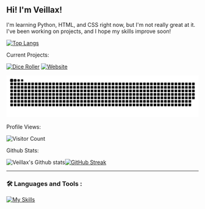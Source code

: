 ## Hi! I'm Veillax!
I'm learning Python, HTML, and CSS right now, but I'm not really great at it. I've been working on projects, and I hope my skills improve soon!

[![Top Langs](https://github-readme-stats.vercel.app/api/top-langs/?username=Veillax135&layout=compact&theme=tokyonight)](https://github.com/Veillax135/dice-roller-python)

Current Projects:

[![Dice Roller](https://github-readme-stats.vercel.app/api/pin/?username=Veillax135&repo=python-multiproject&theme=tokyonight)](https://github.com/Veillax135/python-multiproject)
[![Website](https://github-readme-stats.vercel.app/api/pin/?username=Veillax135&repo=veillax135.github.io&theme=tokyonight)](https://github.com/Veillax135/veillax135.github.io)

<!--
Recent Activity:

[![Veillax's wakatime stats](https://github-readme-stats.vercel.app/api/wakatime?username=veillax135&theme=tokyoknight)](https://github.com/Veillax135/dice-roller-python)
-->
![Snake animation](https://github.com/Veillax135/Veillax135/blob/output/github-contribution-grid-snake.svg)

Profile Views:

![Visitor Count](https://profile-counter.glitch.me/Veillax135/count.svg)

Github Stats:

![Veillax's Github stats](https://github-readme-stats.vercel.app/api?username=Veillax135&count_private=true&show_icons=true&theme=tokyonight)[![GitHub Streak](http://github-readme-streak-stats.herokuapp.com?user=Veillax135&theme=dark&background=000000)](https://git.io/streak-stats)

---

### :hammer_and_wrench: Languages and Tools :

[![My Skills](https://skills.thijs.gg/icons?i=py,html,css,js,blender,atom,visualstudio,vscode)](https://skills.thijs.gg)


